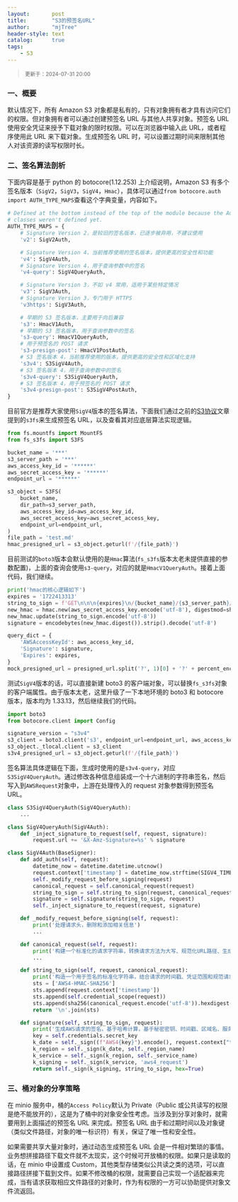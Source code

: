 ```yaml
---
layout:       post
title:        "S3的预签名URL"
author:       "mjTree"
header-style: text
catalog:      true
tags:
    - S3
---
```


><small>更新于：2024-07-31 20:00</small>


### 一、概要
默认情况下，所有 Amazon S3 对象都是私有的，只有对象拥有者才具有访问它们的权限。但对象拥有者可以通过创建预签名 URL 与其他人共享对象。预签名 URL 使用安全凭证来授予下载对象的限时权限。可以在浏览器中输入此 URL，或者程序使用此 URL 来下载对象。生成预签名 URL 时，可以设置过期时间来限制其他人对该资源的读写权限时长。  


### 二、签名算法剖析
下面内容是基于 python 的 botocore(1.12.253) 上介绍说明，Amazon S3 有多个签名版本（`SigV2`，`SigV3`，`SigV4`，`Hmac`），具体可以通过`from botocore.auth import AUTH_TYPE_MAPS`查看这个字典变量，内容如下。  

```python
# Defined at the bottom instead of the top of the module because the Auth
# classes weren't defined yet.
AUTH_TYPE_MAPS = {
    # Signature Version 2，是较旧的签名版本，已逐步被弃用，不建议使用
    'v2': SigV2Auth,

    # Signature Version 4，当前推荐使用的签名版本，提供更高的安全性和功能
    'v4': SigV4Auth,
    # Signature Version 4，用于查询参数中的签名
    'v4-query': SigV4QueryAuth,

    # Signature Version 3，不如 v4 常用，适用于某些特定情况
    'v3': SigV3Auth,
    # Signature Version 3，专门用于 HTTPS
    'v3https': SigV3Auth,

    # 早期的 S3 签名版本，主要用于向后兼容
    's3': HmacV1Auth,
    # 早期的 S3 签名版本，用于查询参数中的签名
    's3-query': HmacV1QueryAuth,
    # 用于预签名的 POST 请求
    's3-presign-post': HmacV1PostAuth,
    # S3 签名版本 4，当前推荐使用的版本，提供更高的安全性和区域化支持
    's3v4': S3SigV4Auth,
    # S3 签名版本 4，用于查询参数中的签名
    's3v4-query': S3SigV4QueryAuth,
    # S3 签名版本 4，用于预签名的 POST 请求
    's3v4-presign-post': S3SigV4PostAuth,
}
```

目前官方是推荐大家使用`SigV4`版本的签名算法，下面我们通过之前的[S3协议](/2024/03/12/S3协议及各厂商适配)文章提到的`s3fs`来生成预签名 URL，以及查看其对应底层算法实现逻辑。  

```python
from fs.mountfs import MountFS
from fs_s3fs import S3FS

bucket_name = '***'
s3_server_path = '***'
aws_access_key_id = '******'
aws_secret_access_key = '******'
endpoint_url = '******'

s3_object = S3FS(
    bucket_name,
    dir_path=s3_server_path,
    aws_access_key_id=aws_access_key_id,
    aws_secret_access_key=aws_secret_access_key,
    endpoint_url=endpoint_url,
)
file_path = 'test.md'
hmac_presigned_url = s3_object.geturl(f'/{file_path}')
```

目前测试的`boto3`版本会默认使用的是`Hmac`算法(`fs_s3fs`版本太老未提供直接的参数配置)，上面的查询会使用`s3-query`，对应的就是`HmacV1QueryAuth`。接着上面代码，我们继续。  
```python
print('hmac的核心逻辑如下')
expires = '1722413313'
string_to_sign = f'GET\n\n\n{expires}\n/{bucket_name}/{s3_server_path}/{file_path}'
new_hmac = hmac.new(aws_secret_access_key.encode('utf-8'), digestmod=sha1)
new_hmac.update(string_to_sign.encode('utf-8'))
signature = encodebytes(new_hmac.digest()).strip().decode('utf-8')

query_dict = {
    'AWSAccessKeyId': aws_access_key_id,
    'Signature': signature,
    'Expires': expires,
}
mock_presigned_url = presigned_url.split('?', 1)[0] + '?' + percent_encode_sequence(query_dict)
```

测试`SigV4`版本的话，可以直接新建 boto3 的客户端对象，可以替换`fs_s3fs`对象的客户端属性。由于版本太老，这里升级了一下本地环境的 boto3 和 botocore 版本，版本均为 1.33.13，然后继续我们的代码。  
```python
import boto3
from botocore.client import Config

signature_version = "s3v4"
s3_client = boto3.client('s3', endpoint_url=endpoint_url, aws_access_key_id=aws_access_key_id, aws_secret_access_key=aws_secret_access_key, config=Config(signature_version=signature_version))
s3_object._tlocal.client = s3_client
s3v4_presigned_url = s3_object.geturl(f'/{file_path}')
```

签名算法具体逻辑在下面，生成时使用的是`s3v4-query`，对应`S3SigV4QueryAuth`。通过修改各种信息组装成一个十六进制的字符串签名，然后写入到`AWSRequest`对象中，上游在处理传入的 request 对象参数得到预签名 URL。
```python
class S3SigV4QueryAuth(SigV4QueryAuth):
	...

class SigV4QueryAuth(SigV4Auth):
    def _inject_signature_to_request(self, request, signature):
        request.url += '&X-Amz-Signature=%s' % signature

class SigV4Auth(BaseSigner):
    def add_auth(self, request):
        datetime_now = datetime.datetime.utcnow()
        request.context['timestamp'] = datetime_now.strftime(SIGV4_TIMESTAMP)
        self._modify_request_before_signing(request)
        canonical_request = self.canonical_request(request)
        string_to_sign = self.string_to_sign(request, canonical_request)
        signature = self.signature(string_to_sign, request)
        self._inject_signature_to_request(request, signature)

    def _modify_request_before_signing(self, request):
        print('处理请求头，删除和添加相关信息')
        ...

    def canonical_request(self, request):
        print('构建一个标准化的请求字符串，转换请求方法为大写、规范化URL路径、生成标准查询字符串、获取请求体的SHA256校验和等并返回')
        ...

    def string_to_sign(self, request, canonical_request):
        print('构造一个用于签名的标准化字符串，结合请求的时间戳、凭证范围和规范请求的SHA256哈希值，以生成符合AWS签名版本4标准的StringToSign')
        sts = ['AWS4-HMAC-SHA256']
        sts.append(request.context['timestamp'])
        sts.append(self.credential_scope(request))
        sts.append(sha256(canonical_request.encode('utf-8')).hexdigest())
        return '\n'.join(sts)

    def signature(self, string_to_sign, request):
        print('生成AWS请求的签名，基于哈希计算，基于秘密密钥、时间戳、区域名、服务名及请求信息，生成一个十六进制格式的签名')
        key = self.credentials.secret_key
        k_date = self._sign((f"AWS4{key}").encode(), request.context["timestamp"][0:8])
        k_region = self._sign(k_date, self._region_name)
        k_service = self._sign(k_region, self._service_name)
        k_signing = self._sign(k_service, 'aws4_request')
        return self._sign(k_signing, string_to_sign, hex=True)
```


### 三、桶对象的分享策略
在 minio 服务中，桶的`Access Policy`默认为 Private（Public 或公共读写的权限是绝不能放开的），这是为了桶中的对象安全性考虑。当涉及到分享对象时，就需要用到上面描述的预签名 URL 来完成。预签名 URL 由于和过期时间以及对象键（类似文件路径，对象的唯一标识符）有关，保证了唯一性和安全性。  

如果需要共享大量对象时，通过动态生成预签名 URL 会是一件相对繁琐的事情。业务想拼接路径下载文件就不太现实，这个时候可开放桶的权限。如果只是读取的话，在 minio 中设置成 Custom，其他类型存储类似公共读之类的选项，可以直接路径拼接下载到文件。如果不修改桶的权限，就需要自己实现一个适配器来完成，当有请求获取相应文件路径的对象时，作为有权限的一方可以协助提供对象文件流返回。  
